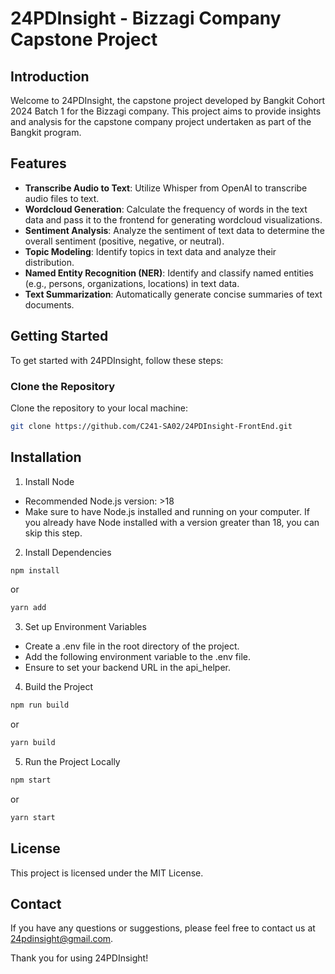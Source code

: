 # 24PDInsight - Bizzagi Company Capstone Project

## Introduction
Welcome to 24PDInsight, the capstone project developed by Bangkit Cohort 2024 Batch 1 for the Bizzagi company. This project aims to provide insights and analysis for the capstone company project undertaken as part of the Bangkit program.

## Features
- **Transcribe Audio to Text**: Utilize Whisper from OpenAI to transcribe audio files to text.
- **Wordcloud Generation**: Calculate the frequency of words in the text data and pass it to the frontend for generating wordcloud visualizations.
- **Sentiment Analysis**: Analyze the sentiment of text data to determine the overall sentiment (positive, negative, or neutral).
- **Topic Modeling**: Identify topics in text data and analyze their distribution.
- **Named Entity Recognition (NER)**: Identify and classify named entities (e.g., persons, organizations, locations) in text data.
- **Text Summarization**: Automatically generate concise summaries of text documents.

## Getting Started
To get started with 24PDInsight, follow these steps:

### Clone the Repository
Clone the repository to your local machine:
```bash
git clone https://github.com/C241-SA02/24PDInsight-FrontEnd.git
```

## Installation
1. Install Node
- Recommended Node.js version: >18
- Make sure to have Node.js installed and running on your computer. If you already have Node installed with a version greater than 18, you can skip this step.

2. Install Dependencies
```bash
npm install
```
or
```bash
yarn add
```
3. Set up Environment Variables
- Create a .env file in the root directory of the project.
- Add the following environment variable to the .env file.
- Ensure to set your backend URL in the api_helper.

4. Build the Project
```bash
npm run build
```
or
```bash
yarn build
```

5. Run the Project Locally
```bash
npm start
```
or
```bash
yarn start
```

## License
This project is licensed under the MIT License.

## Contact
If you have any questions or suggestions, please feel free to contact us at 24pdinsight@gmail.com.

Thank you for using 24PDInsight!